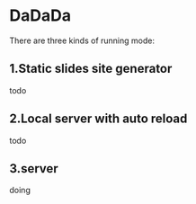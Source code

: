 # DaDaDa

There are three kinds of running mode:

## 1.Static slides site generator

todo

## 2.Local server with auto reload

todo

## 3.server

doing